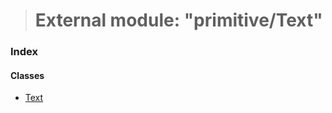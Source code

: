 > # External module: "primitive/Text"

### Index

#### Classes

* [Text](../classes/_primitive_text_.text.md)